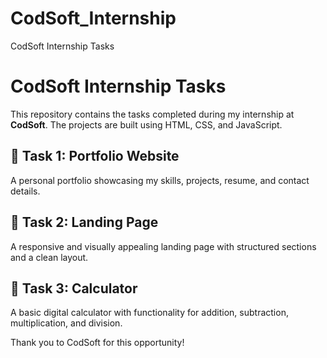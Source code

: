 # CodSoft_Internship
CodSoft Internship Tasks

# CodSoft Internship Tasks

This repository contains the tasks completed during my internship at **CodSoft**. The projects are built using HTML, CSS, and JavaScript.

## 🔹 Task 1: Portfolio Website
A personal portfolio showcasing my skills, projects, resume, and contact details.

## 🔹 Task 2: Landing Page
A responsive and visually appealing landing page with structured sections and a clean layout.

## 🔹 Task 3: Calculator
A basic digital calculator with functionality for addition, subtraction, multiplication, and division.

Thank you to CodSoft for this opportunity!
